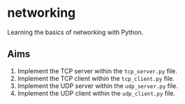 # networking

Learning the basics of networking with Python.

## Aims

1. Implement the TCP server within the `tcp_server.py` file.
2. Implement the TCP client within the `tcp_client.py` file.
3. Implement the UDP server within the `udp_server.py` file.
4. Implement the UDP client within the `udp_client.py` file.
